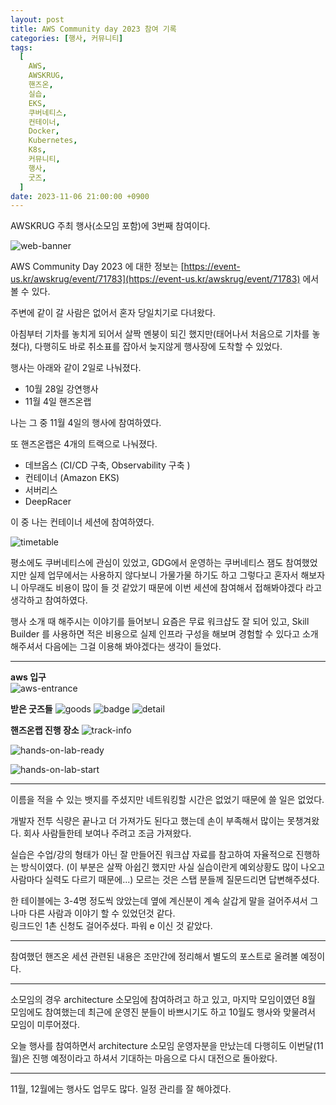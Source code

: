 ```yaml
---
layout: post
title: AWS Community day 2023 참여 기록
categories: [행사, 커뮤니티]
tags:
  [
    AWS,
    AWSKRUG,
    핸즈온,
    실습,
    EKS,
    쿠버네티스,
    컨테이너,
    Docker,
    Kubernetes,
    K8s,
    커뮤니티,
    행사,
    굿즈,
  ]
date: 2023-11-06 21:00:00 +0900
---
```


AWSKRUG 주최 행사(소모임 포함)에 3번째 참여이다.

![web-banner](/assets/images/2023-11-04-aws-community-day-2023/web-banner.jpeg)

AWS Community Day 2023 에 대한 정보는 [https://event-us.kr/awskrug/event/71783](https://event-us.kr/awskrug/event/71783) 에서 볼 수 있다.

주변에 같이 갈 사람은 없어서 혼자 당일치기로 다녀왔다.

아침부터 기차를 놓치게 되어서 살짝 멘붕이 되긴 했지만(태어나서 처음으로 기차를 놓쳤다), 다행히도 바로 취소표를 잡아서 늦지않게 행사장에 도착할 수 있었다.

행사는 아래와 같이 2일로 나눠졌다.

- 10월 28일 강연행사
- 11월 4일 핸즈온랩

나는 그 중 11월 4일의 행사에 참여하였다.

또 핸즈온랩은 4개의 트랙으로 나눠졌다.

- 데브옵스 (CI/CD 구축, Observability 구축 )
- 컨테이너 (Amazon EKS)
- 서버리스
- DeepRacer

이 중 나는 컨테이너 세션에 참여하였다.

![timetable](/assets/images/2023-11-04-aws-community-day-2023/timetable.png)

평소에도 쿠버네티스에 관심이 있었고, GDG에서 운영하는 쿠버네티스 잼도 참여했었지만 실제 업무에서는 사용하지 않다보니 가물가물 하기도 하고 그렇다고 혼자서 해보자니 아무래도 비용이 많이 들 것 같았기 때문에 이번 세션에 참여해서 접해봐야겠다 라고 생각하고 참여하였다.

행사 소개 때 해주시는 이야기를 들어보니 요즘은 무료 워크샵도 잘 되어 있고, Skill Builder 를 사용하면 적은 비용으로 실제 인프라 구성을 해보며 경험할 수 있다고 소개해주셔서 다음에는 그걸 이용해 봐야겠다는 생각이 들었다.

---

**aws 입구**  
![aws-entrance](/assets/images/2023-11-04-aws-community-day-2023/aws-entrance.jpg)

**받은 굿즈들**
![goods](/assets/images/2023-11-04-aws-community-day-2023/goods.jpg)
![badge](/assets/images/2023-11-04-aws-community-day-2023/goods-badge.jpg)
![detail](/assets/images/2023-11-04-aws-community-day-2023/goods-detail.jpg)

**핸즈온랩 진행 장소**
![track-info](/assets/images/2023-11-04-aws-community-day-2023/track-info.jpg)

![hands-on-lab-ready](/assets/images/2023-11-04-aws-community-day-2023/hands-on-lab-ready.jpg)

![hands-on-lab-start](/assets/images/2023-11-04-aws-community-day-2023/hands-on-lab-start.jpg)

---

이름을 적을 수 있는 뱃지를 주셨지만 네트워킹할 시간은 없었기 때문에 쓸 일은 없었다.

개발자 전투 식량은 끝나고 더 가져가도 된다고 했는데 손이 부족해서 많이는 못챙겨왔다. 회사 사람들한테 보여나 주려고 조금 가져왔다.

실습은 수업/강의 형태가 아닌 잘 만들어진 워크샵 자료를 참고하여 자율적으로 진행하는 방식이였다.
(이 부분은 살짝 아쉽긴 했지만 사실 실습이란게 예외상황도 많이 나오고 사람마다 실력도 다르기 때문에...)
모르는 것은 스탭 분들께 질문드리면 답변해주셨다.

한 테이블에는 3-4명 정도씩 앉았는데 옆에 계신분이 계속 살갑게 말을 걸어주셔서 그나마 다른 사람과 이야기 할 수 있었던것 같다.  
링크드인 1촌 신청도 걸어주셨다. 파워 e 이신 것 같았다.

---

참여했던 핸즈온 세션 관련된 내용은 조만간에 정리해서 별도의 포스트로 올려볼 예정이다.

---

소모임의 경우 architecture 소모임에 참여하려고 하고 있고, 마지막 모임이였던 8월 모임에도 참여했는데 최근에 운영진 분들이 바쁘시기도 하고 10월도 행사와 맞물려서 모임이 미루어졌다.

오늘 행사를 참여하면서 architecture 소모임 운영자분을 만났는데 다행히도 이번달(11월)은 진행 예정이라고 하셔서 기대하는 마음으로 다시 대전으로 돌아왔다.

---

11월, 12월에는 행사도 업무도 많다. 일정 관리를 잘 해야겠다.
